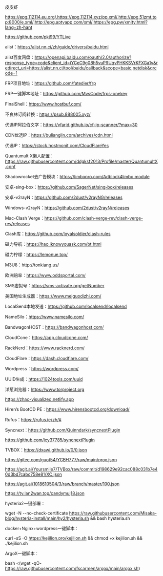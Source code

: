 皮皮虾

https://epg.112114.eu.org/,https://epg.112114.xyz/pp.xml/,http://epg.51zmt.top:8000/e.xml/,http://epg.aptvapp.com/xml/,https://epg.pw/xmltv.html?lang=zh-hant

https://github.com/pkj99/YTLive

alist：https://alist.nn.ci/zh/guide/drivers/baidu.html

alist百度网盘：https://openapi.baidu.com/oauth/2.0/authorize?response_type=code&client_id=iYCeC9g08h5vuP9UqvPHKKSVrKFXGa1v&redirect_uri=https://alist.nn.ci/tool/baidu/callback&scope=basic,netdisk&qrcode=1

FRP项目地址：https://github.com/fatedier/frp

FRP一键脚本地址：https://github.com/MvsCode/frps-onekey

FinalShell：https://www.hostbuf.com/

不良林订阅转换：https://psub.888005.xyz/

优选IP阿拉伯文字：https://vfarid.github.io/cf-ip-scanner/?max=30

CDN优选IP：https://bulianglin.com/archives/cdn.html

优选IP：https://stock.hostmonit.com/CloudFlareYes

Quantumult X懒人配置：https://raw.githubusercontent.com/ddgksf2013/Profile/master/QuantumultX.conf

Shadowrocket去广告模块：https://limbopro.com/Adblock4limbo.module

安卓-sing-box：https://github.com/SagerNet/sing-box/releases

安卓-v2rayN：https://github.com/2dust/v2rayNG/releases

Windows-v2rayN：https://github.com/2dust/v2rayN/releases

Mac-Clash Verge：https://github.com/clash-verge-rev/clash-verge-rev/releases

Clash库：https://github.com/loyalsoldier/clash-rules

磁力导航：https://hao.iknowyouask.com/bt.html

磁力柠檬：https://lemonue.top/

M3U8：http://tonkiang.us/

欧洲赔率：https://www.oddsportal.com/

SMS虚拟号：https://sms-activate.org/getNumber

美国地址生成器：https://www.meiguodizhi.com/

LocalSend本地发送：https://github.com/localsend/localsend

NameSilo：https://www.namesilo.com/

BandwagonHOST：https://bandwagonhost.com/

CloudCone：https://app.cloudcone.com/

RackNerd：https://www.racknerd.com/

CloudFlare：https://dash.cloudflare.com/

Wordpress：https://wordpress.com/

UUID生成：https://1024tools.com/uuid

洋葱浏览器：https://www.torproject.org

https://zhao-visualized.netlify.app

Hiren’s BootCD PE：https://www.hirensbootcd.org/download/

Rufus：https://rufus.ie/zh/#

Syncnext：https://github.com/Quinndark/syncnextPlugin

https://github.com/icy37785/syncnextPlugin

TVBOX：https://dxawi.github.io/0/0.json

https://gitee.com/guot54/YGBH777/raw/main/prox.json

https://agit.ai/Yoursmile7/TVBox/raw/commit/d198629e92cac088c031b7e40d3bd7cabc758e81/XC.json

https://agit.ai/1018610504/3/raw/branch/master/100.json

https://tv.lan2wan.top/candymuj18.json

hysteria2一键部署：

wget -N --no-check-certificate https://raw.githubusercontent.com/Misaka-blog/hysteria-install/main/hy2/hysteria.sh && bash hysteria.sh

docker+Nginx+wordpress一键脚本：

curl -sS -O https://kejilion.pro/kejilion.sh && chmod +x kejilion.sh && ./kejilion.sh

ArgoX一键脚本：

bash <(wget -qO- https://raw.githubusercontent.com/fscarmen/argox/main/argox.sh)
